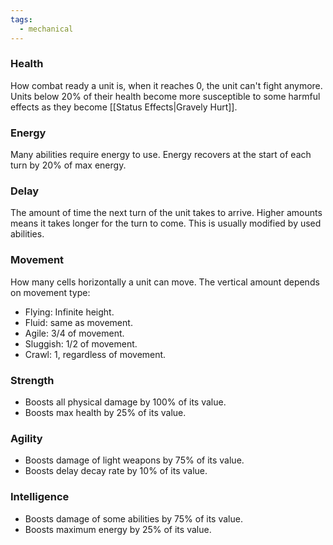 ```yaml
---
tags:
  - mechanical
---
```

### Health
How combat ready a unit is, when it reaches 0, the unit can't fight anymore.
Units below 20% of their health become more susceptible to some harmful effects as they become [[Status Effects|Gravely Hurt]].

### Energy
Many abilities require energy to use. Energy recovers at the start of each turn by 20% of max energy.

### Delay
The amount of time the next turn of the unit takes to arrive. Higher amounts means it takes longer for the turn to come. This is usually modified by used abilities.

### Movement
How many cells horizontally a unit can move. The vertical amount depends on movement type:
- Flying: Infinite height.
- Fluid: same as movement.
- Agile: 3/4 of movement.
- Sluggish: 1/2 of movement.
- Crawl: 1, regardless of movement. 

### Strength
- Boosts all physical damage by 100% of its value.
- Boosts max health by 25% of its value.

### Agility
- Boosts damage of light weapons by 75% of its value.
- Boosts delay decay rate by 10% of its value.

### Intelligence
- Boosts damage of some abilities by 75% of its value.
- Boosts maximum energy by 25% of its value.